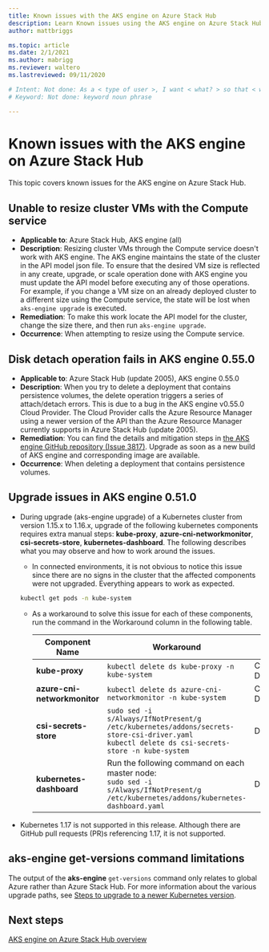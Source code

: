 ```yaml
---
title: Known issues with the AKS engine on Azure Stack Hub 
description: Learn Known issues using the AKS engine on Azure Stack Hub. 
author: mattbriggs

ms.topic: article
ms.date: 2/1/2021
ms.author: mabrigg
ms.reviewer: waltero
ms.lastreviewed: 09/11/2020

# Intent: Not done: As a < type of user >, I want < what? > so that < why? >
# Keyword: Not done: keyword noun phrase

---
```


# Known issues with the AKS engine on Azure Stack Hub

This topic covers known issues for the AKS engine on Azure Stack Hub.

## Unable to resize cluster VMs with the Compute service

- **Applicable to**: Azure Stack Hub, AKS engine (all)
- **Description**: Resizing cluster VMs through the Compute service doesn't work with AKS engine. The AKS engine maintains the state of the cluster in the API model json file. To ensure that the desired VM size is reflected in any create, upgrade, or scale operation done with AKS engine you must update the API model before executing any of those operations. For example, if you change a VM size  on an already deployed cluster to a different size using the Compute service, the state will be lost when `aks-engine upgrade` is executed.
- **Remediation**: To make this work locate the API model for the cluster, change the size there, and then run `aks-engine upgrade`.
- **Occurrence**: When attempting to resize using the Compute service.

## Disk detach operation fails in AKS engine 0.55.0

- **Applicable to**: Azure Stack Hub (update 2005), AKS engine 0.55.0
- **Description**: When you try to delete a deployment that contains persistence volumes, the delete operation triggers a series of attach/detach errors. This is due to a bug in the AKS engine v0.55.0 Cloud Provider. The Cloud Provider calls the Azure Resource Manager using a newer version of the API than the Azure Resource Manager currently supports in Azure Stack Hub (update 2005).
- **Remediation**: You can find the details and mitigation steps in [the AKS engine GitHub repository (Issue 3817)](https://github.com/Azure/aks-engine/issues/3817#issuecomment-691329443). Upgrade as soon as a new build of AKS engine and corresponding image are available.
- **Occurrence**: When deleting a deployment that contains persistence volumes.



## Upgrade issues in AKS engine 0.51.0

* During upgrade (aks-engine upgrade) of a Kubernetes cluster from version 1.15.x to 1.16.x, upgrade of the following kubernetes components requires extra manual steps: **kube-proxy**, **azure-cni-networkmonitor**, **csi-secrets-store**, **kubernetes-dashboard**. The following describes what you may observe and how to work around the issues.

  * In connected environments, it is not obvious to notice this issue since there are no signs in the cluster that the affected components were not upgraded. Everything appears to work as expected.
  <!-- * In disconnected environments, you can see this problem when you run a query for the system pods status and see that the pods for the components mentioned below are not in "Ready" state: -->

    ```bash  
    kubectl get pods -n kube-system
    ```

  * As a workaround to solve this issue for each of these components, run the command in the Workaround column in the following table.

    |Component Name	|Workaround	|Affected Scenarios|
    |---------------|-----------|------------------|
    |**kube-proxy**	    | `kubectl delete ds kube-proxy -n kube-system`	|Connected, Disconnected |
    |**azure-cni-networkmonitor**	| `kubectl delete ds azure-cni-networkmonitor -n kube-system`	| Connected, Disconnected |
    |**csi-secrets-store**	|`sudo sed -i s/Always/IfNotPresent/g /etc/kubernetes/addons/secrets-store-csi-driver.yaml`<br>`kubectl delete ds csi-secrets-store -n kube-system` | Disconnected |
    |**kubernetes-dashboard** |Run the following command on each master node:<br>`sudo sed -i s/Always/IfNotPresent/g /etc/kubernetes/addons/kubernetes-dashboard.yaml` |Disconnected |

* Kubernetes 1.17 is not supported in this release. Although there are GitHub pull requests (PR)s referencing 1.17, it is not supported.

## aks-engine get-versions command limitations

The output of the **aks-engine** `get-versions` command only relates to global Azure rather than Azure Stack Hub. For more information about the various upgrade paths, see [Steps to upgrade to a newer Kubernetes version](azure-stack-kubernetes-aks-engine-upgrade.md#steps-to-upgrade-to-a-newer-kubernetes-version).

## Next steps

[AKS engine on Azure Stack Hub overview](azure-stack-kubernetes-aks-engine-overview.md)

